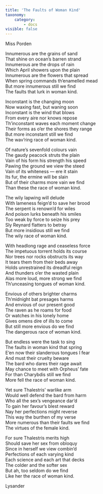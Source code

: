 ```yaml
---
title: 'The Faults of Woman Kind'
taxonomy:
    category:
        - docs
visible: false
---
```


<div class="author">Miss Porden</div>

Innumerous are the grains of sand  
That shine on ocean’s barren strand  
Innumerous are the drops of rain  
Which April showers upon the plain  
Innumerous are the flowers that spread  
When spring commands th’enamelled mead  
But more innumerous still we find  
The faults that lurk in woman kind.  
  
Inconstant is the changing moon  
Now waxing fast, but waning soon  
Inconstant is the wind that blows  
From every aire nor knows repose  
Th’inconstant waves each moment change  
Their forms as o’er the shores they range  
But more inconstant still we find  
The wav’ring race of woman kind.  
  
Of nature’s sevenfold colours vain  
The gaudy peacock struts the plain  
Vain of his form his strength his speed  
Pawing the ground we view the steed  
Vain of its whiteness — ere it stain  
Its fur, the ermine will be slain  
But of their charms more vain we find  
Than these the race of woman kind.  
  
The wily lapwing will delude  
With lameness feign’d to save her brood  
The serpent is renown’d for wiles  
And poison lurks beneath his smiles  
Too weak by force to seize his prey  
Sly Reynard flatters to betray  
But more insidious still we find  
The wily race of woman kind.  
  
With headlong rage and ceaseless force  
The impetuous torrent holds its course  
Nor trees nor rocks obstructs its way  
It tears them from their beds away  
Holds unrestrained its dreadful reign  
And thunders o’er the wasted plain  
Alas more loud, more strong we find  
Th’unceasing tongues of woman kind.  
  
Envious of others brighter charms  
Th’midnight bat presages harms  
And envious of our present good  
The raven as he roams for food  
Or watches in his lonely home  
Gives omens dire of ills to come  
But still more envious do we find  
The dangerous race of woman kind.  
  
But endless were the task to sing  
The faults in woman kind that spring  
E’en now their slanderous tongues I fear  
And must their cruelty beware  
The bard who dares their rage await  
May chance to meet with Orpheus’ fate  
For than Charybdis still we find  
More fell the race of woman kind.  
  
Yet sure Thalestris’ warlike arm  
Would well defend the bard from harm  
Who all the sex’s vengeance dar’d  
To gain her favour’s blest reward  
Nay her perfections might reverse  
This way the burthen of my verse  
More numerous than their faults we find  
The virtues of the female kind.  
  
For sure Thalestris merits high  
Should save her sex from obloquy  
Since in herself we view combin’d  
Perfections of each varying kind  
Each science and each art that decks  
The colder and the softer sex  
But ah, too seldom do we find  
Like her the race of woman kind.  
  
Lysander